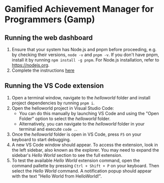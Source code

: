 # Gamified Achievement Manager for Programmers (Gamp)
## Running the web dashboard
1. Ensure that your system has Node.js and pnpm before proceeding, e.g. by checking their versions, `node -v` and `pnpm -v`. If you don't have pnpm, install it by running `npm install -g pnpm`. For Node.js installation, refer to https://nodejs.org.
2. Complete the instructions [here](https://github.com/millieba/master-preparatory-project/tree/main/web-dashboard#readme)

## Running the VS Code extension
1. Open a terminal window, navigate to the *helloworld* folder and install project dependencies by running `pnpm i`.
2. Open the helloworld project in Visual Studio Code:
   * You can do this manually by launching VS Code and using the "Open Folder" option to select the *helloworld* folder.
   * Alternatively, you can navigate to the *helloworld* folder in your terminal and execute `code .`.
3. Once the *helloworld* folder is open in VS Code, press `F5` on your keyboard to start debugging.
4. A new VS Code window should appear. To access the extension, look in the left sidebar, also known as the explorer. You may need to expand the sidebar's *Hello World* section to see the full extension.
5. To test the available *Hello World* extension command, open the command pallette by pressing `Ctrl + Shift + P` on your keyboard. Then select the *Hello World* command. A notification popup should appear with the text "Hello World from HelloWorld!".

